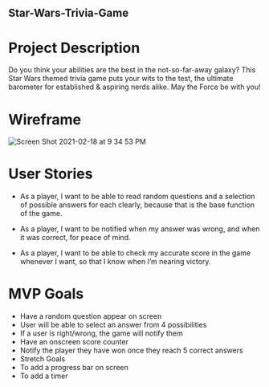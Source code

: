 ## Star-Wars-Trivia-Game

# Project Description
Do you think your abilities are the best in the not-so-far-away galaxy? This Star Wars themed trivia game puts your wits to the test, the ultimate barometer for established & aspiring nerds alike. May the Force be with you!

# Wireframe
![Screen Shot 2021-02-18 at 9 34 53 PM](https://media.git.generalassemb.ly/user/34231/files/c93c4180-7233-11eb-8ae1-8e7de3e92f9e)

# User Stories
- As a player, I want to be able to read random questions and a selection of possible answers for each clearly, because that is the base function of the game.

- As a player, I want to be notified when my answer was wrong, and when it was correct, for peace of mind.

- As a player, I want to be able to check my accurate score in the game whenever I want, so that I know when I’m nearing victory.

# MVP Goals
- Have a random question appear on screen
- User will be able to select an answer from 4 possibilities
- If a user is right/wrong, the game will notify them
- Have an onscreen score counter
- Notify the player they have won once they reach 5 correct answers
- Stretch Goals
- To add a progress bar on screen
- To add a timer